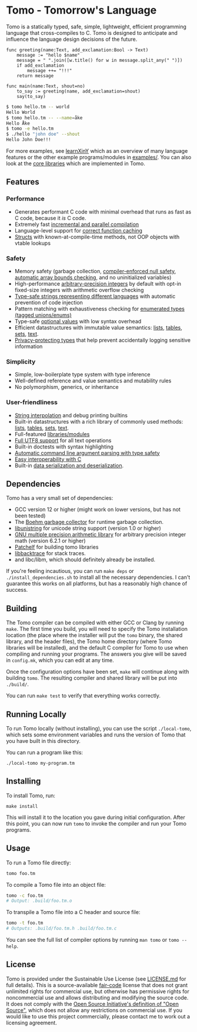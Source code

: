 # Tomo - Tomorrow's Language

Tomo is a statically typed, safe, simple, lightweight, efficient programming
language that cross-compiles to C. Tomo is designed to anticipate and influence
the language design decisions of the future.

```
func greeting(name:Text, add_exclamation:Bool -> Text)
    message := "hello $name"
    message = " ".join([w.title() for w in message.split_any(" ")])
    if add_exclamation
        message ++= "!!!"
    return message

func main(name:Text, shout=no)
    to_say := greeting(name, add_exclamation=shout)
    say(to_say)
```

```bash
$ tomo hello.tm -- world
Hello World
$ tomo hello.tm -- --name=åke
Hello Åke
$ tomo -e hello.tm
$ ./hello "john doe" --shout
Hello John Doe!!!
```

For more examples, see [learnXinY](/examples/learnxiny.tm) which as an overview
of many language features or the other example programs/modules in
[examples/](examples/). You can also look at the [core libraries](lib/) which
are implemented in Tomo.

## Features

### Performance

- Generates performant C code with minimal overhead that runs as fast as C
  code, because it *is* C code.
- Extremely fast [incremental and parallel compilation](docs/compilation.md)
- Language-level support for [correct function caching](docs/functions.md)
- [Structs](docs/structs.md) with known-at-compile-time methods, not OOP
  objects with vtable lookups

### Safety

- Memory safety (garbage collection, [compiler-enforced null
  safety](docs/pointers.md), [automatic array bounds
  checking](docs/lists.md), and no uninitialized variables)
- High-performance [arbitrary-precision integers](docs/integers.md) by default
  with opt-in fixed-size integers with arithmetic overflow checking
- [Type-safe strings representing different languages](docs/langs.md) with
  automatic prevention of code injection
- Pattern matching with exhaustiveness checking for [enumerated types (tagged
  unions/enums)](docs/enums.md)
- Type-safe [optional values](docs/optionals.tm) with low syntax overhead
- Efficient datastructures with immutable value semantics:
  [lists](docs/lists.md), [tables](docs/tables.md), [sets](docs/sets.md),
  [text](docs/text.md).
- [Privacy-protecting types](docs/structs.md#Secret-Values) that help prevent
  accidentally logging sensitive information

### Simplicity

- Simple, low-boilerplate type system with type inference
- Well-defined reference and value semantics and mutability rules
- No polymorphism, generics, or inheritance

### User-friendliness

- [String interpolation](docs/text.md) and debug printing builtins
- Built-in datastructures with a rich library of commonly used methods:
  [lists](docs/lists.md), [tables](docs/tables.md), [sets](docs/sets.md),
  [text](docs/text.md).  
- Full-featured [libraries/modules](docs/libraries.md)
- [Full UTF8 support](docs/text.md) for all text operations
- Built-in doctests with syntax highlighting
- [Automatic command line argument parsing with type safety](docs/command-line-parsing.md)
- [Easy interoperability with C](docs/c-interoperability.md)
- Built-in [data serialization and deserialization](docs/serialization.md).

## Dependencies

Tomo has a very small set of dependencies:

- GCC version 12 or higher (might work on lower versions, but has not been tested)
- The [Boehm garbage collector](https://www.hboehm.info/gc/) for runtime
  garbage collection.
- [libunistring](https://www.gnu.org/software/libunistring/) for unicode
  string support (version 1.0 or higher)
- [GNU multiple precision arithmetic library](https://gmplib.org/manual/index)
  for arbitrary precision integer math (version 6.2.1 or higher)
- [Patchelf](https://github.com/NixOS/patchelf) for building tomo libraries
- [libbacktrace](https://github.com/ianlancetaylor/libbacktrace) for stack traces.
- and libc/libm, which should definitely already be installed.

If you're feeling incautious, you can run `make deps` or
`./install_dependencies.sh` to install all the necessary dependencies. I can't
guarantee this works on all platforms, but has a reasonably high chance of
success.

## Building

The Tomo compiler can be compiled with either GCC or Clang by running `make`.
The first time you build, you will need to specify the Tomo installation
location (the place where the installer will put the `tomo` binary, the shared
library, and the header files), the Tomo home directory (where Tomo libraries
will be installed), and the default C compiler for Tomo to use when compiling
and running your programs. The answers you give will be saved in `config.mk`,
which you can edit at any time.

Once the configuration options have been set, `make` will continue along with
building `tomo`. The resulting compiler and shared library will be put into
`./build/`.

You can run `make test` to verify that everything works correctly.

## Running Locally

To run Tomo locally (without installing), you can use the script
`./local-tomo`, which sets some environment variables and runs the version
of Tomo that you have built in this directory.

You can run a program like this:

```
./local-tomo my-program.tm
```

## Installing

To install Tomo, run:

```
make install
```

This will install it to the location you gave during initial configuration.
After this point, you can now run `tomo` to invoke the compiler and run your
Tomo programs.

## Usage

To run a Tomo file directly:

```bash
tomo foo.tm
```

To compile a Tomo file into an object file:

```bash
tomo -c foo.tm
# Output: .build/foo.tm.o
```

To transpile a Tomo file into a C header and source file:

```bash
tomo -t foo.tm
# Outputs: .build/foo.tm.h .build/foo.tm.c
```

You can see the full list of compiler options by running `man tomo` or `tomo
--help`.


## License

Tomo is provided under the Sustainable Use License (see
[LICENSE.md](LICENSE.md) for full details). This is a source-available
[fair-code](https://faircode.io) license that does not grant unlimited rights
for commercial use, but otherwise has permissive rights for noncommercial use
and allows distributing and modifying the source code. It does not comply with
the [Open Source Initiative's definition of "Open
Source"](https://opensource.org/osd), which does not allow any restrictions on
commercial use. If you would like to use this project commercially, please
contact me to work out a licensing agreement.
